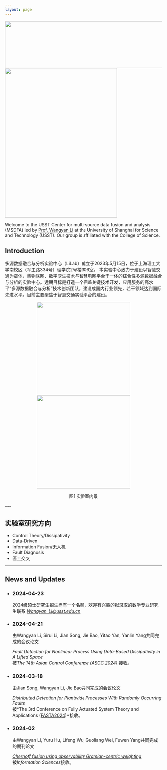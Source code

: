```yaml
---
layout: page
---
```


<div align="center">
    <img src="https://usst-lilab.github.io/实验室logo.png" width="900" height="150">
</div>
<img src="https://usst-lilab.github.io/images/LiLAB.png" class="floatpic" width="360" height="480">

Welcome to the USST Center for multi-source data fusion and analysis (MSDFA) led by [Prof. Wangyan Li](https://lxy.usst.edu.cn/2022/0107/c2208a263867/page.htm) at the University of Shanghai for Science and Technology (USST). Our group is affiliated with the College of Science. 

## Introduction
多源数据融合与分析实验中心（LiLab）成立于2023年5月15日，位于上海理工大学南校区（军工路334号）理学院2号楼306室。
本实验中心致力于建设以智慧交通为载体，集物联网、数字孪生技术与智慧电网平台于一体的综合性多源数据融合与分析的实验中心。远期目标是打造一个涵盖关键技术开发，应用服务的高水平“多源数据融合与分析”技术创新团队，建设成国内行业领先，若干领域达到国际先进水平。目前主要聚焦于智慧交通实验平台的建设。

<center class="half">
    <img src="https://usst-lilab.github.io/images/index/内景2.jpg" width="300">
    <img src="https://usst-lilab.github.io/images/index/内景.jpg" width="300">
    <p>图1 实验室内景</p>
</center>
---

## 实验室研究方向

- Control Theory/Dissipativity
- Data-Driven
- Information Fusion/无人机
- Fault Diagnosis
- 医工交叉

---

## News and Updates

- ### 2024-04-23

  2024级硕士研究生招生尚有一个名额，欢迎有兴趣的拟录取的数学专业研究生联系 *Wangyan_Li@usst.edu.cn*

- ### 2024-04-21

   由Wangyan Li, Sirui Li, Jian Song, Jie Bao, Yitao Yan, Yanlin Yang共同完成的会议论文<br>

  *Fault Detection for Nonlinear Process Using Data-Based Dissipativity in A Lifted Space*<br>被*The 14th Asian Control Conference ([ASCC 2024](https://ascc2024.dlut.edu.cn/Meeting/Default/Index_En?mid=b33811d2-a470-436f-9ad8-ca998c03a35d&page=1))* 接收。


- ### 2024-03-18

  由Jian Song, Wangyan Li, Jie Bao共同完成的会议论文<br>

  *Distributed Detection for Plantwide Processes With Randomly Occurring Faults*<br>被*The 3rd Conference on Fully Actuated System Theory and Applications ([FASTA2024](http://fasta2024.fasta.org.cn/))*接收。


- ### 2024-02

  由Wangyan Li, Yuru Hu, Lifeng Wu, Guoliang Wei, Fuwen Yang共同完成的期刊论文<br>

  [*Chernoff fusion using observability Gramian-centric weighting*](https://www.sciencedirect.com/science/article/pii/S0020025524001932?via%3Dihub=)<br>被*Information Sciences*接收。

